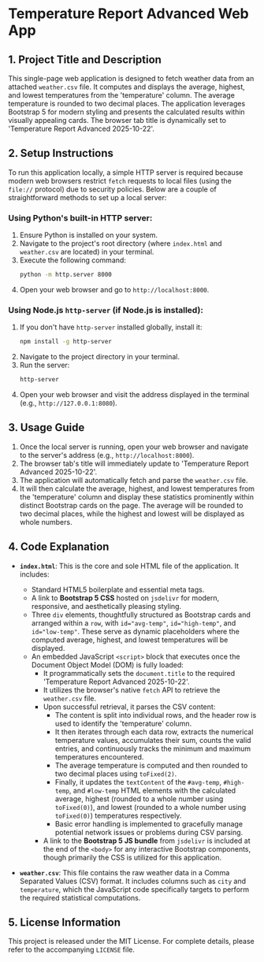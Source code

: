 # Temperature Report Advanced Web App

## 1. Project Title and Description
This single-page web application is designed to fetch weather data from an attached `weather.csv` file. It computes and displays the average, highest, and lowest temperatures from the 'temperature' column. The average temperature is rounded to two decimal places. The application leverages Bootstrap 5 for modern styling and presents the calculated results within visually appealing cards. The browser tab title is dynamically set to 'Temperature Report Advanced 2025-10-22'.

## 2. Setup Instructions
To run this application locally, a simple HTTP server is required because modern web browsers restrict `fetch` requests to local files (using the `file://` protocol) due to security policies. Below are a couple of straightforward methods to set up a local server:

### Using Python's built-in HTTP server:
1.  Ensure Python is installed on your system.
2.  Navigate to the project's root directory (where `index.html` and `weather.csv` are located) in your terminal.
3.  Execute the following command:
    ```bash
    python -m http.server 8000
    ```
4.  Open your web browser and go to `http://localhost:8000`.

### Using Node.js `http-server` (if Node.js is installed):
1.  If you don't have `http-server` installed globally, install it:
    ```bash
    npm install -g http-server
    ```
2.  Navigate to the project directory in your terminal.
3.  Run the server:
    ```bash
    http-server
    ```
4.  Open your web browser and visit the address displayed in the terminal (e.g., `http://127.0.0.1:8080`).

## 3. Usage Guide
1.  Once the local server is running, open your web browser and navigate to the server's address (e.g., `http://localhost:8000`).
2.  The browser tab's title will immediately update to 'Temperature Report Advanced 2025-10-22'.
3.  The application will automatically fetch and parse the `weather.csv` file.
4.  It will then calculate the average, highest, and lowest temperatures from the 'temperature' column and display these statistics prominently within distinct Bootstrap cards on the page. The average will be rounded to two decimal places, while the highest and lowest will be displayed as whole numbers.

## 4. Code Explanation

*   **`index.html`**: This is the core and sole HTML file of the application. It includes:
    *   Standard HTML5 boilerplate and essential meta tags.
    *   A link to **Bootstrap 5 CSS** hosted on `jsdelivr` for modern, responsive, and aesthetically pleasing styling.
    *   Three `div` elements, thoughtfully structured as Bootstrap cards and arranged within a `row`, with `id="avg-temp"`, `id="high-temp"`, and `id="low-temp"`. These serve as dynamic placeholders where the computed average, highest, and lowest temperatures will be displayed.
    *   An embedded JavaScript `<script>` block that executes once the Document Object Model (DOM) is fully loaded:
        *   It programmatically sets the `document.title` to the required 'Temperature Report Advanced 2025-10-22'.
        *   It utilizes the browser's native `fetch` API to retrieve the `weather.csv` file.
        *   Upon successful retrieval, it parses the CSV content:
            *   The content is split into individual rows, and the header row is used to identify the 'temperature' column.
            *   It then iterates through each data row, extracts the numerical temperature values, accumulates their sum, counts the valid entries, and continuously tracks the minimum and maximum temperatures encountered.
            *   The average temperature is computed and then rounded to two decimal places using `toFixed(2)`.
            *   Finally, it updates the `textContent` of the `#avg-temp`, `#high-temp`, and `#low-temp` HTML elements with the calculated average, highest (rounded to a whole number using `toFixed(0)`), and lowest (rounded to a whole number using `toFixed(0)`) temperatures respectively.
            *   Basic error handling is implemented to gracefully manage potential network issues or problems during CSV parsing.
        *   A link to the **Bootstrap 5 JS bundle** from `jsdelivr` is included at the end of the `<body>` for any interactive Bootstrap components, though primarily the CSS is utilized for this application.

*   **`weather.csv`**: This file contains the raw weather data in a Comma Separated Values (CSV) format. It includes columns such as `city` and `temperature`, which the JavaScript code specifically targets to perform the required statistical computations.

## 5. License Information
This project is released under the MIT License. For complete details, please refer to the accompanying `LICENSE` file.
